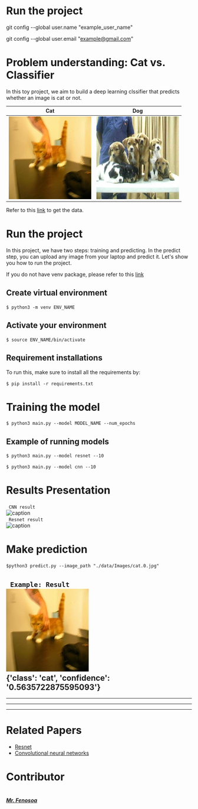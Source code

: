 # Run the project

git config --global user.name "example_user_name"

git config --global user.email "example@gmail.com"


# Problem understanding: Cat vs. Classifier #
In this toy project, we aim to build a deep learning clssifier that predicts whether an image is cat or not. </br>

<!-- <img src="images/cat.0.jpg" align="center">
<img src="images/dog.0.jpg" align="right"> -->


  Cat            |  Dog
:--------------:|:--------:
![](figures/cat.0.jpg)|![](figures/dog.0.jpg)



<!-- <br> -->
Refer to this [link](https://www.kaggle.com/competitions/dogs-vs-cats/data) to get the data.

# Run the project #
In this project, we have two steps: training and predicting. In the predict step, you can upload any image from your laptop and predict it. Let's show you how to run the project.

If you do not have venv package, please refer to this [link](https://linuxize.com/post/how-to-create-python-virtual-environments-on-ubuntu-18-04/)
</br>

## Create virtual environment ##

```
$ python3 -m venv ENV_NAME
```
## Activate your environment ##

```
$ source ENV_NAME/bin/activate
```

## Requirement installations ##
To run this, make sure to install all the requirements by:

```
$ pip install -r requirements.txt 
```
# Training the model #

```
$ python3 main.py --model MODEL_NAME --num_epochs
```
## Example of running models ##

```
$ python3 main.py --model resnet --10
```

```
$ python3 main.py --model cnn --10
```

# Results Presentation

``` CNN result```  </br>
![caption](figures/train_CNN.png) </br>
``` Resnet result```  </br>
![caption](figures/train_resnet.png) 

# Make prediction #

```
$python3 predict.py --image_path "./data/Images/cat.0.jpg"
```

``` Example: Result```  </br>
![caption](figures/cat.0.jpg) </br>
{'class': 'cat', 'confidence': '0.5635722875595093'}
---
___

---
___

# Related Papers #

* <a href= 'https://arxiv.org/pdf/1512.03385.pdf'> Resnet </a>
* <a href= 'https://cs.nju.edu.cn/wujx/paper/CNN.pdf'> Convolutional neural networks</a>


# Contributor #
<div style="display:flex;align-items:center">

<div style="display:flex;align-items:center">
    <div>
        <h5> <a href='..'> Mr. Fenosoa </a> </h5> 
<!--       <img src="images/cat.0.jpg" height= 7% width= 7%> -->
<div>
<!--     <h5> <a href='.'> Mr. B </a> </h5> <img src="images/cat.0.jpg" height= 7% width= 7%> -->
    
<!-- <div> -->
<!--     <h5> <a href='.'> Mm. K </a> </h5> <img src="images/cat.0.jpg" height= 7% width= 7%> -->
    
</div>
